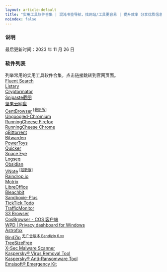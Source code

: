 ```yaml
---
layout: article-default
title: "实用工具软件合集 | 混沌书签导航，找网站/工具更容易 | 提升效率 分享优质信息 资源收藏"
noindex: false
---
```


<article>
    <h3>说明</h3>
        最后更新时间：2023 年 11 月 26 日
    <h3>软件列表</h3>
    列举常用的实用工具软件合集，点击链接跳转到官网页面。
    <br><a target="_blank" rel="noopener nofollow" href="https://www.fluentsearch.net/">Fluent Search</a>
    <br><a target="_blank" rel="noopener nofollow" href="https://www.listary.com/">Listary</a>
    <br><a target="_blank" rel="noopener nofollow" href="https://cryptomator.org/downloads/">Cryptormator</a>
    <br><a target="_blank" rel="noopener nofollow" href="https://zh.snipaste.com/">Snipaste截图</a>
    <br><a target="_blank" rel="noopener nofollow" href="https://www.jianguoyun.com/">坚果云网盘</a>
    <br>
        <a target="_blank" rel="noopener nofollow" href="https://www.centbrowser.cn/">CentBrowser</a>
        <sup>
            <a target="_blank" rel="noopener nofollow" title="快速下载最新 CentBrowser 浏览器" href="https://ypingcn.com/go/out?r=centbrowser-lastest">[最新版]</a>
        </sup>
    <!-- <br><a target="_blank" rel="noopener nofollow" href="https://www.catsxp.com/zh-hans">CatsxpBrowser</a> -->
    <!-- <br><a target="_blank" rel="noopener nofollow" href="https://www.srware.net/iron/">SRWare Iron</a> -->
    <br><a target="_blank" rel="noopener nofollow" href="https://ungoogled-software.github.io/ungoogled-chromium-binaries/">Ungoogled-Chromium</a>
    <br><a target="_blank" rel="noopener nofollow" href="https://www.runningcheese.com/firefox">RunningCheese Firefox</a>
    <br><a target="_blank" rel="noopener nofollow" href="https://www.runningcheese.com/chrome">RunningCheese Chrome</a>
    <br><a target="_blank" rel="noopener nofollow" href="https://www.qbittorrent.org/download">qBittorrent</a>
    <br><a target="_blank" rel="noopener nofollow" href="https://bitwarden.com/">Bitwarden</a>
    <br><a target="_blank" rel="noopener nofollow" href="https://github.com/microsoft/PowerToys/releases">PowerToys</a>
    <br><a target="_blank" rel="noopener nofollow" href="https://getquicker.net/">Quicker</a>
    <br><a target="_blank" rel="noopener nofollow" href="https://spaceeye.app/">Space Eye</a>
    <br><a target="_blank" rel="noopener nofollow" href="https://logseq.com/">Logseq</a>
    <br><a target="_blank" rel="noopener nofollow" href="https://obsidian.md/">Obsidian</a>
    <br>
        <a target="_blank" rel="noopener nofollow" href="https://app.vnote.fun/zh_cn/">VNote</a>
        <sup>
            <a target="_blank" rel="noopener nofollow" title="获取 VNote 最新版本" href="https://github.com/vnotex/vnote/releases">[最新版]</a>
        </sup>
    <br><a target="_blank" rel="noopener nofollow" href="https://raindrop.io">Raindrop.io</a>
    <br><a target="_blank" rel="noopener nofollow" href="https://motrix.app/zh-CN/download">Motrix</a>
    <br><a target="_blank" rel="noopener nofollow" href="https://zh-cn.libreoffice.org/">LibreOffice</a>
    <br><a target="_blank" rel="noopener nofollow" href="https://www.bleachbit.org/">Bleachbit</a>
    <br><a target="_blank" rel="noopener nofollow" href="https://sandboxie-plus.com/downloads/">Sandboxie-Plus</a>
    <br><a target="_blank" rel="noopener nofollow" href="https://www.ticktick.com/">TickTick Todo</a>
    <br><a target="_blank" rel="noopener nofollow" href="https://github.com/zhongyang219/TrafficMonitor/">TrafficMonitor</a>
    <br><a target="_blank" rel="noopener nofollow" href="https://s3browser.com/">S3 Browser</a>
    <br><a target="_blank" rel="noopener nofollow" href="https://cosbrowser.cloud.tencent.com/">CosBrowser - COS 客户端</a>
    <br><a target="_blank" rel="noopener nofollow" href="https://wpd.app/">WPD | Privacy dashboard for Windows</a>
    <br><a target="_blank" rel="noopener nofollow" href="https://astrofox.io/">Astrofox</a>
    <br>
        <a target="_blank" rel="noopener nofollow" href="https://www.bandisoft.com/bandizip/">BindZip</a>
        <sup>
            <a target="_blank" rel="noopener nofollow" href="https://www.bandisoft.com/bandizip/old/6/">无广告版本 Bandizip 6.xx</a>
        </sup>
    <br><a target="_blank" rel="noopener nofollow" href="https://www.jam-software.com/treesize_free">TreeSizeFree</a>
    <br><a target="_blank" rel="noopener nofollow" href="https://www.xsecantivirus.com/product.aspx">X-Sec Malware Scanner</a>
    <br><a target="_blank" rel="noopener nofollow" href="https://devbuilds.s.kaspersky-labs.com/devbuilds/KVRT/latest/full/KVRT.exe">Kaspersky® Virus Removal Tool</a>
    <br><a target="_blank" rel="noopener nofollow" href="https://www.kaspersky.com/anti-ransomware-tool">Kaspersky® Anti-Ransomware Tool</a>
    <br><a target="_blank" rel="noopener nofollow" href="https://www.emsisoft.com/en/home/emergency-kit/">Emsisoft® Emergency Kit</a>
</article>



